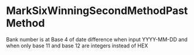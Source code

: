# MarkSixWinningSecondMethodPastMethod

Bank number is at Base 4 of date difference when input YYYY-MM-DD and when only base 11 and base 12 are integers instead of HEX
